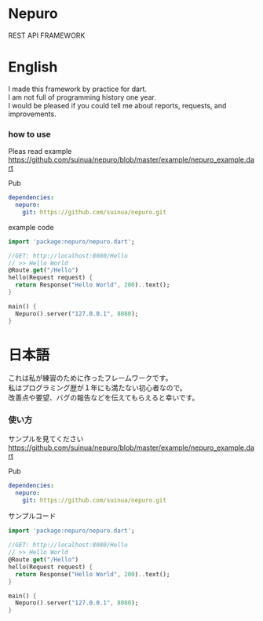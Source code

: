 # Nepuro
REST API FRAMEWORK

# English  
I made this framework by practice for dart.  
I am not full of programming history one year.  
I would be pleased if you could tell me about reports, requests, and improvements.  

### how to use  

Pleas read example  
https://github.com/suinua/nepuro/blob/master/example/nepuro_example.dart  

Pub  
```yaml
dependencies:
  nepuro:
    git: https://github.com/suinua/nepuro.git
```

example code  
```dart
import 'package:nepuro/nepuro.dart';

//GET: http://localhost:8080/Hello
// >> Hello World
@Route.get("/Hello")
hello(Request request) {
  return Response("Hello World", 200)..text();
}

main() {
  Nepuro().server("127.0.0.1", 8080);
}
```

# 日本語  
これは私が練習のために作ったフレームワークです。  
私はプログラミング歴が１年にも満たない初心者なので。  
改善点や要望、バグの報告などを伝えてもらえると幸いです。  

### 使い方  

サンプルを見てください
https://github.com/suinua/nepuro/blob/master/example/nepuro_example.dart  

Pub  
```yaml
dependencies:
  nepuro:
    git: https://github.com/suinua/nepuro.git
```

サンプルコード  
```dart
import 'package:nepuro/nepuro.dart';

//GET: http://localhost:8080/Hello
// >> Hello World
@Route.get("/Hello")
hello(Request request) {
  return Response("Hello World", 200)..text();
}

main() {
  Nepuro().server("127.0.0.1", 8080);
}
```
